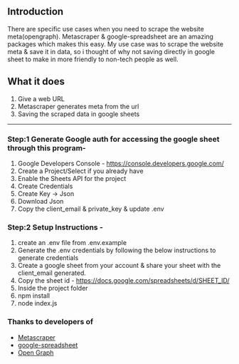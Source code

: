 ## Introduction

There are specific use cases when you need to scrape the website meta(opengraph). Metascraper & google-spreadsheet are an amazing packages which makes this easy. My use case was to scrape the website meta & save it in data, so i thought of why not saving directly in google sheet to make in more friendly to non-tech people as well. 

## What it does
1. Give a web URL
2. Metascraper generates meta from the url
3. Saving the scraped data in google sheets

---

### Step:1 Generate Google auth for accessing the google sheet through this program-

1. Google Developers Console - https://console.developers.google.com/
2. Create a Project/Select if you already have
3. Enable the Sheets API for the project
4. Create Credentials
5. Create Key -> Json
6. Download Json
6. Copy the client_email & private_key & update .env

### Step:2 Setup Instructions -
1. create an .env file from .env.example
2. Generate the .env credentials by following the below instructions to generate credentials
3. Create a google sheet from your account & share your sheet with the client_email generated.
4. Copy the sheet id - https://docs.google.com/spreadsheets/d/SHEET_ID/
5. Inside the project folder
6. npm install
7. node index.js


### Thanks to developers of 

* [Metascraper](https://github.com/microlinkhq/metascraper)
* [google-spreadsheet](https://www.npmjs.com/package/google-spreadsheet)
* [Open Graph](https://ogp.me/)




